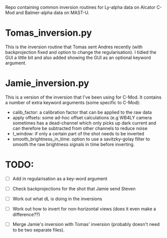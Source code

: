 Repo containing common inversion routines for Ly-alpha data on Alcator C-Mod and Balmer-alpha data on MAST-U.


# Tomas_inversion.py

This is the inversion routine that Tomas sent Andres recently (with backprojection fixed and option to change the regularisation). I tidied the GUI a little bit and also added showing the GUI as an optional keyword argument.

# Jamie_inversion.py

This is a version of the inversion that I've been using for C-Mod. It contains a number of extra keyword arguments (some specific to C-Mod):

- calib_factor: a calibration factor that can be applied to the raw data
- apply offsets: some ad-hoc offset calculations (e.g WB4LY camera sometimes has a dead-channel which only picks up dark current and can therefore be subtracted from other channels to reduce noise
- t_window: if only a certain part of the shot needs to be inverted
- smooth_brightness_in_time: option to use a savitzky-golay filter to smooth the raw brightness signals in time before inverting.

# TODO:
- [ ] Add in regularisation as a key-word argument
- [ ] Check backprojections for the shot that Jamie send Steven
- [ ] Work out what dL is doing in the inversions
- [ ] Work out how to invert for non-horizontal views (does it even make a difference??)
- [ ] Merge Jamie's inversion with Tomas' inversion (probably doesn't need to be two separate files).


